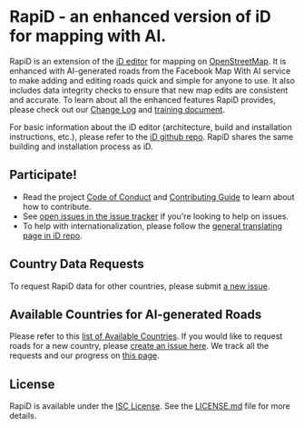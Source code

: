 # RapiD - an enhanced version of iD for mapping with AI.

RapiD is an extension of the [iD editor](https://github.com/openstreetmap/iD) for mapping on [OpenStreetMap](https://www.openstreetmap.org/). It is enhanced with AI-generated roads from the Facebook Map With AI service to make adding and editing roads quick and simple for anyone to use. It also includes data integrity checks to ensure that new map edits are consistent and accurate. To learn about all the enhanced features RapiD provides, please check out our [Change Log](CHANGELOG.md) and [training document](https://github.com/facebookmicrosites/Open-Mapping-At-Facebook/wiki#editing-in-rapid).

For basic information about the iD editor (architecture, build and installation instructions, etc.), please refer to the [iD github repo](https://github.com/openstreetmap/iD). RapiD shares the same building and installation process as iD.

## Participate!

* Read the project [Code of Conduct](CODE_OF_CONDUCT.md) and [Contributing Guide](CONTRIBUTING.md) to learn about how to contribute.
* See [open issues in the issue tracker](https://github.com/facebookincubator/RapiD/issues?state=open)
if you're looking to help on issues.
* To help with internationalization, please follow the [general translating page in iD repo](https://github.com/openstreetmap/iD/blob/master/CONTRIBUTING.md#translating).

## Country Data Requests
To request RapiD data for other countries, please submit [a new issue](https://github.com/facebookincubator/RapiD/issues/new).

## Available Countries for AI-generated Roads
Please refer to this [list of Available Countries](https://github.com/facebookmicrosites/Open-Mapping-At-Facebook/wiki/Available-Countries). If you would like to request roads for a new country, please [create an issue here](https://github.com/facebookincubator/RapiD/issues). We track all the requests and our progress on [this page](COUNTRY_REQUESTS.md).

## License

RapiD is available under the [ISC License](https://opensource.org/licenses/ISC).
See the [LICENSE.md](LICENSE.md) file for more details.
